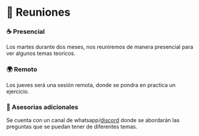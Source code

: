 # 📅 Reuniones

### ☕️ Presencial

Los martes durante dos meses, nos reuniremos de manera presencial para ver algunos temas teoricos.

### 🌍 Remoto

Los jueves será una sesión remota, donde se pondra en practica un ejercicio.

### 🤝 Asesorias adicionales

Se cuenta con un canal de whatsapp/[discord](https://discord.gg/Rp66sdjX) donde se abordarán las preguntas que se puedan tener de diferentes temas.





